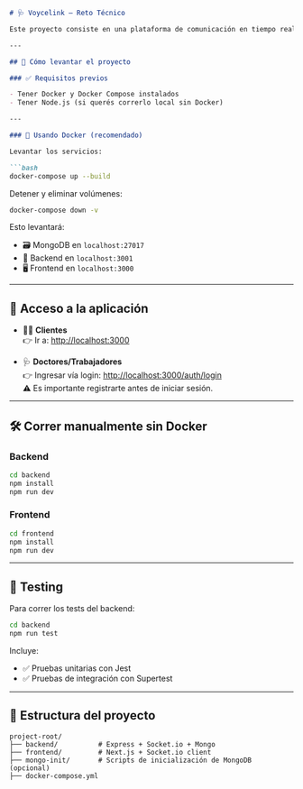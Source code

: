 
```markdown
# 🩺 Voycelink – Reto Técnico

Este proyecto consiste en una plataforma de comunicación en tiempo real entre clientes y doctores/trabajadores, implementando llamadas, eventos auditables y métricas SLA. Está compuesto por un **frontend (Next.js)**, un **backend (Express.js + Socket.io)** y una **base de datos MongoDB**. Todo el entorno se puede levantar fácilmente usando Docker.

---

## 🚀 Cómo levantar el proyecto

### ✅ Requisitos previos

- Tener Docker y Docker Compose instalados
- Tener Node.js (si querés correrlo local sin Docker)

---

### 🔧 Usando Docker (recomendado)

Levantar los servicios:

```bash
docker-compose up --build
```

Detener y eliminar volúmenes:

```bash
docker-compose down -v
```

Esto levantará:

- 🗃️ MongoDB en `localhost:27017`
- 🧠 Backend en `localhost:3001`
- 🖥️ Frontend en `localhost:3000`

---

## 👥 Acceso a la aplicación

- 🧑‍💼 **Clientes**  
  👉 Ir a: [http://localhost:3000](http://localhost:3000)

- 🩺 **Doctores/Trabajadores**  
  👉 Ingresar vía login: [http://localhost:3000/auth/login](http://localhost:3000/auth/login)  
  ⚠️ Es importante registrarte antes de iniciar sesión.

---

## 🛠️ Correr manualmente sin Docker

### Backend

```bash
cd backend
npm install
npm run dev
```

### Frontend

```bash
cd frontend
npm install
npm run dev
```

---

## 🧪 Testing

Para correr los tests del backend:

```bash
cd backend
npm run test
```

Incluye:

- ✅ Pruebas unitarias con Jest
- ✅ Pruebas de integración con Supertest

---

## 📁 Estructura del proyecto

```
project-root/
├── backend/          # Express + Socket.io + Mongo
├── frontend/         # Next.js + Socket.io client
├── mongo-init/       # Scripts de inicialización de MongoDB (opcional)
├── docker-compose.yml
```
```